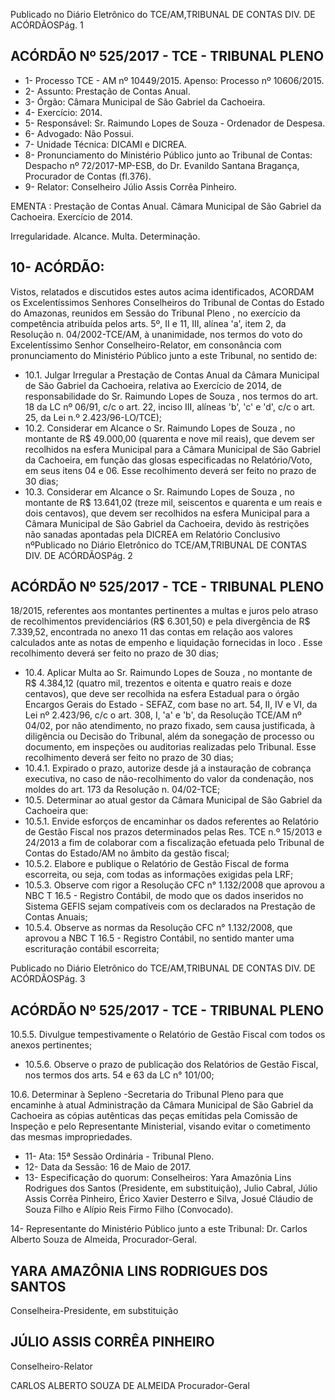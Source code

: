 Publicado  no  Diário Eletrônico do TCE/AM,TRIBUNAL DE CONTAS DIV. DE  ACÓRDÃOSPág. 1

## ACÓRDÃO Nº 525/2017 - TCE - TRIBUNAL PLENO

- 1- Processo TCE - AM nº 10449/2015. Apenso: Processo nº 10606/2015.
- 2- Assunto: Prestação de Contas Anual.
- 3- Órgão: Câmara Municipal de São Gabriel da Cachoeira.
- 4- Exercício: 2014.
- 5- Responsável: Sr. Raimundo Lopes de Souza - Ordenador de Despesa.
- 6- Advogado: Não Possui.
- 7- Unidade Técnica: DICAMI e DICREA.
- 8- Pronunciamento do Ministério Público junto ao Tribunal de Contas: Despacho nº 72/2017-MP-ESB, do Dr. Evanildo Santana Bragança, Procurador de Contas (fl.376).
- 9- Relator: Conselheiro Júlio Assis Corrêa Pinheiro.

EMENTA : Prestação  de  Contas  Anual.  Câmara Municipal  de  São  Gabriel  da  Cachoeira.  Exercício de 2014.

Irregularidade. Alcance. Multa. Determinação.

## 10-  ACÓRDÃO:

Vistos, relatados e discutidos estes autos acima identificados, ACORDAM os Excelentíssimos Senhores Conselheiros do Tribunal de Contas do Estado do Amazonas, reunidos em Sessão do Tribunal Pleno , no exercício da competência atribuída pelos arts. 5º,  II e 11,  III, alínea 'a', item 2, da Resolução n. 04/2002-TCE/AM, à unanimidade, nos termos  do  voto  do  Excelentíssimo  Senhor  Conselheiro-Relator,  em  consonância  com pronunciamento do Ministério Público junto a este Tribunal, no sentido de:

- 10.1. Julgar Irregular a Prestação de Contas Anual da Câmara Municipal de São Gabriel da Cachoeira, relativa ao Exercício de 2014, de responsabilidade do Sr.  Raimundo  Lopes  de  Souza , nos  termos  do art. 18 da LC nº 06/91, c/c o art. 22, inciso III, alíneas 'b', 'c' e 'd', c/c o art. 25, da Lei n.º 2.423/96-LO/TCE);
- 10.2. Considerar  em  Alcance o Sr.  Raimundo  Lopes  de  Souza , no montante de R$ 49.000,00 (quarenta e nove mil reais), que devem ser recolhidos na esfera Municipal para a Câmara Municipal de São Gabriel da Cachoeira, em função das glosas especificadas  no Relatório/Voto, em seus itens 04 e 06. Esse recolhimento deverá ser feito no prazo de 30 dias;
- 10.3. Considerar  em  Alcance o Sr.  Raimundo  Lopes  de  Souza , no montante de R$ 13.641,02 (treze mil, seiscentos e quarenta e um reais e dois centavos), que devem ser recolhidos na  esfera  Municipal para a Câmara Municipal de São Gabriel da Cachoeira, devido às restrições não  sanadas  apontadas  pela DICREA  em  Relatório  Conclusivo  nºPublicado  no  Diário Eletrônico do TCE/AM,TRIBUNAL DE CONTAS DIV. DE  ACÓRDÃOSPág. 2

## ACÓRDÃO Nº 525/2017 - TCE - TRIBUNAL PLENO

18/2015,  referentes  aos  montantes  pertinentes  a  multas  e  juros  pelo atraso de recolhimentos previdenciários (R$ 6.301,50) e pela divergência  de R$  7.339,52,  encontrada  no  anexo  11  das  contas  em relação aos valores calculados ante as notas de empenho e liquidação fornecidas in  loco .  Esse recolhimento deverá ser feito no prazo de 30 dias;

- 10.4.  Aplicar Multa ao Sr. Raimundo Lopes de Souza ,  no montante de R$ 4.384,12 (quatro mil, trezentos e oitenta e quatro reais e doze centavos), que deve ser recolhida na esfera Estadual para o órgão Encargos Gerais do Estado - SEFAZ, com base no art. 54, II, IV e VI, da Lei nº 2.423/96, c/c  o  art.  308,  I,  'a'  e  'b',  da  Resolução  TCE/AM  nº  04/02,  por  não atendimento,  no  prazo  fixado,  sem  causa  justificada,  à  diligência  ou Decisão do Tribunal, além da sonegação de processo ou documento, em inspeções  ou  auditorias  realizadas  pelo  Tribunal.  Esse recolhimento deverá ser feito no prazo de 30 dias;
- 10.4.1. Expirado o prazo, autorize desde  já a instauração de cobrança executiva, no caso de não-recolhimento do valor da  condenação,  nos  moldes  do  art.  173  da  Resolução  n. 04/02-TCE;
- 10.5.  Determinar ao  atual  gestor  da  Câmara  Municipal  de  São  Gabriel  da Cachoeira que:
- 10.5.1. Envide  esforços  de  encaminhar  os  dados  referentes  ao Relatório de Gestão Fiscal nos prazos determinados pelas Res. TCE n.º 15/2013 e 24/2013 a fim de colaborar com a fiscalização efetuada pelo Tribunal de Contas do Estado/AM no âmbito da gestão fiscal;
- 10.5.2. Elabore e publique o Relatório de Gestão Fiscal de forma escorreita, ou seja, com todas as informações exigidas pela LRF;
- 10.5.3. Observe  com  rigor  a  Resolução  CFC  n°  1.132/2008  que aprovou a NBC T 16.5 - Registro Contábil, de modo que os dados inseridos no Sistema GEFIS sejam compatíveis com os declarados na Prestação de Contas Anuais;
- 10.5.4. Observe as normas da Resolução CFC n° 1.132/2008, que aprovou  a  NBC  T  16.5  -  Registro  Contábil,  no  sentido manter uma escrituração contábil escorreita;

Publicado  no  Diário Eletrônico do TCE/AM,TRIBUNAL DE CONTAS DIV. DE  ACÓRDÃOSPág. 3

## ACÓRDÃO Nº 525/2017 - TCE - TRIBUNAL PLENO

10.5.5. Divulgue tempestivamente o Relatório de Gestão Fiscal com todos os anexos pertinentes;

- 10.5.6. Observe  o  prazo  de  publicação  dos  Relatórios  de  Gestão Fiscal, nos termos dos arts. 54 e 63 da LC n° 101/00;

10.6. Determinar à Sepleno -Secretaria do Tribunal Pleno para que encaminhe  à  atual  Administração  da Câmara  Municipal  de  São Gabriel  da  Cachoeira as  cópias  autênticas  das  peças  emitidas  pela Comissão de Inspeção e pelo Representante Ministerial, visando evitar o cometimento das mesmas impropriedades.

- 11- Ata: 15ª Sessão Ordinária - Tribunal Pleno.
- 12- Data da Sessão: 16 de Maio de 2017.
- 13- Especificação do quorum: Conselheiros: Yara Amazônia Lins Rodrigues dos Santos (Presidente,  em  substituição),  Julio  Cabral,  Júlio  Assis  Corrêa  Pinheiro,  Érico  Xavier Desterro e Silva, Josué Cláudio de Souza Filho e Alípio Reis Firmo Filho (Convocado).

14-  Representante  do  Ministério  Público  junto  a  este Tribunal: Dr. Carlos  Alberto Souza de Almeida, Procurador-Geral.

## YARA AMAZÔNIA LINS RODRIGUES DOS SANTOS

Conselheira-Presidente, em substituição

## JÚLIO ASSIS CORRÊA PINHEIRO

Conselheiro-Relator

CARLOS ALBERTO SOUZA DE ALMEIDA Procurador-Geral